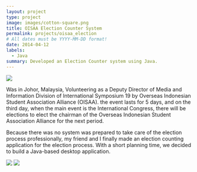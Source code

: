 ```yaml
---
layout: project
type: project
image: images/cotton-square.png
title: OISAA Election Counter System
permalink: projects/oisaa_election
# All dates must be YYYY-MM-DD format!
date: 2014-04-12
labels:
  - Java
summary: Developed an Election Counter system using Java.
---
```


<img class="ui image" src="{{ site.baseurl }}/images/oisaa3.png">


Was in Johor, Malaysia, Volunteering as a Deputy Director of Media and Information Division of International Symposium 19 by Overseas Indonesian Student Association Alliance (OISAA). the event lasts for 5 days, and on the third day, when the main event is the International Congress, there will be elections to elect the chairman of the Overseas Indonesian Student Association Alliance for the next period.

Because there was no system was prepared to take care of the election process professionally, my friend and I finally made an election counting application for the election process. With a short planning time, we decided to build a Java-based desktop application.

<img class="ui image" src="{{ site.baseurl }}/images/oisaa1.jpg">
<img class="ui image" src="{{ site.baseurl }}/images/oisaa2.jpg">
